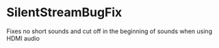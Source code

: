 # SilentStreamBugFix
Fixes no short sounds and cut off in the beginning of sounds when using HDMI audio
